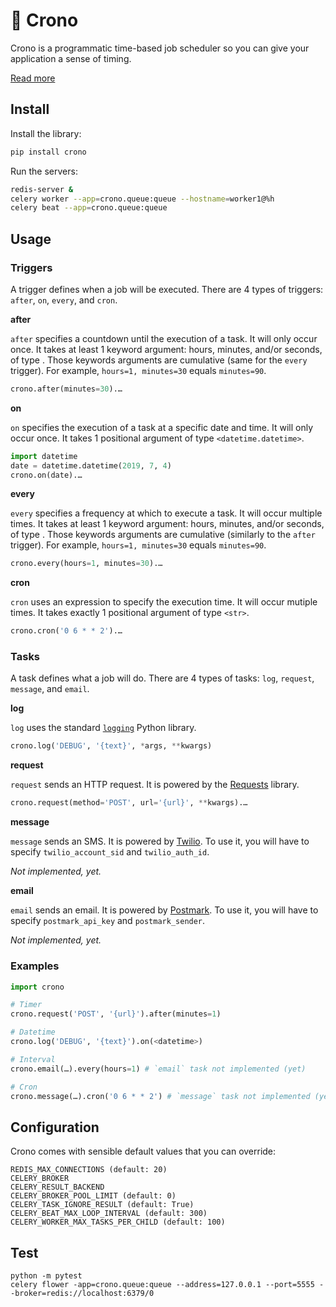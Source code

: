 # 🔮 Crono

Crono is a programmatic time-based job scheduler so you can give your application a sense of timing.

[Read more](https://twitter.com/gduverger/status/1236054680133922816)

## Install

Install the library:
```python
pip install crono
```

Run the servers:
```bash
redis-server &
celery worker --app=crono.queue:queue --hostname=worker1@%h
celery beat --app=crono.queue:queue
```

## Usage

### Triggers

A trigger defines when a job will be executed. There are 4 types of triggers: `after`, `on`, `every`, and `cron`. 

**after**

`after` specifies a countdown until the execution of a task. It will only occur once. It takes at least 1 keyword argument: hours, minutes, and/or seconds, of type <int>. Those keywords arguments are cumulative (same for the `every` trigger). For example, `hours=1, minutes=30` equals `minutes=90`.

```python
crono.after(minutes=30).…
```

**on**

`on` specifies the execution of a task at a specific date and time. It will only occur once. It takes 1 positional argument of type `<datetime.datetime>`.

```python
import datetime
date = datetime.datetime(2019, 7, 4)
crono.on(date).…
```

**every**

`every` specifies a frequency at which to execute a task. It will occur multiple times. It takes at least 1 keyword argument: hours, minutes, and/or seconds, of type <int>. Those keywords arguments are cumulative (similarly to the `after` trigger). For example, `hours=1, minutes=30` equals `minutes=90`.

```python
crono.every(hours=1, minutes=30).…
```

**cron**

`cron` uses an expression to specify the execution time. It will occur mutiple times. It takes exactly 1 positional argument of type `<str>`.

```python
crono.cron('0 6 * * 2').…
```

### Tasks

A task defines what a job will do. There are 4 types of tasks: `log`, `request`, `message`, and `email`.

**log**

`log` uses the standard [`logging`](https://docs.python.org/3.8/library/logging.html) Python library.

```python
crono.log('DEBUG', '{text}', *args, **kwargs)
```

**request**

`request` sends an HTTP request. It is powered by the [Requests](http://docs.python-requests.org/en/master/) library.

```python
crono.request(method='POST', url='{url}', **kwargs).…
```

**message**

`message` sends an SMS. It is powered by [Twilio](https://www.twilio.com/). To use it, you will have to specify `twilio_account_sid` and `twilio_auth_id`.

_Not implemented, yet._

**email**

`email` sends an email. It is powered by [Postmark](https://postmarkapp.com/). To use it, you will have to specify `postmark_api_key` and `postmark_sender`.

_Not implemented, yet._

### Examples

```python
import crono

# Timer
crono.request('POST', '{url}').after(minutes=1)

# Datetime
crono.log('DEBUG', '{text}').on(<datetime>)

# Interval
crono.email(…).every(hours=1) # `email` task not implemented (yet)

# Cron
crono.message(…).cron('0 6 * * 2') # `message` task not implemented (yet)
```

## Configuration

Crono comes with sensible default values that you can override:
```	
REDIS_MAX_CONNECTIONS (default: 20)	
CELERY_BROKER
CELERY_RESULT_BACKEND
CELERY_BROKER_POOL_LIMIT (default: 0)
CELERY_TASK_IGNORE_RESULT (default: True)
CELERY_BEAT_MAX_LOOP_INTERVAL (default: 300)
CELERY_WORKER_MAX_TASKS_PER_CHILD (default: 100)
```	

## Test

```
python -m pytest
celery flower -app=crono.queue:queue --address=127.0.0.1 --port=5555 --broker=redis://localhost:6379/0
```
